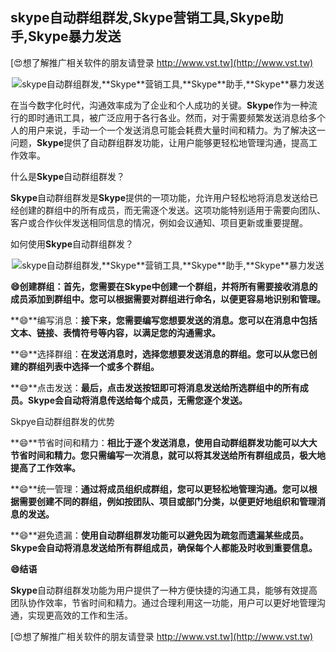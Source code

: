 ## **skype自动群组群发,**Skype**营销工具,**Skype**助手,**Skype**暴力发送**

[😍想了解推广相关软件的朋友请登录 http://www.vst.tw](http://www.vst.tw)

 <center><img src="https://vst.tw/MP4/tuiguang/png/5.png" alt="skype自动群组群发,**Skype**营销工具,**Skype**助手,**Skype**暴力发送"></center>

在当今数字化时代，沟通效率成为了企业和个人成功的关键。**Skype**作为一种流行的即时通讯工具，被广泛应用于各行各业。然而，对于需要频繁发送消息给多个人的用户来说，手动一个一个发送消息可能会耗费大量时间和精力。为了解决这一问题，**Skype**提供了自动群组群发功能，让用户能够更轻松地管理沟通，提高工作效率。

什么是**Skype**自动群组群发？

**Skype**自动群组群发是**Skype**提供的一项功能，允许用户轻松地将消息发送给已经创建的群组中的所有成员，而无需逐个发送。这项功能特别适用于需要向团队、客户或合作伙伴发送相同信息的情况，例如会议通知、项目更新或重要提醒。

如何使用**Skype**自动群组群发？

 <center><img src="https://vst.tw/MP4/tuiguang/png/1.png" alt="skype自动群组群发,**Skype**营销工具,**Skype**助手,**Skype**暴力发送"></center>

**😄**创建群组：**首先，您需要在**Skype**中创建一个群组，并将所有需要接收消息的成员添加到群组中。您可以根据需要对群组进行命名，以便更容易地识别和管理。**

**😄**编写消息：**接下来，您需要编写您想要发送的消息。您可以在消息中包括文本、链接、表情符号等内容，以满足您的沟通需求。**

**😄**选择群组：**在发送消息时，选择您想要发送消息的群组。您可以从您已创建的群组列表中选择一个或多个群组。**

**😄**点击发送：**最后，点击发送按钮即可将消息发送给所选群组中的所有成员。**Skype**会自动将消息传送给每个成员，无需您逐个发送。**

Skpye自动群组群发的优势

**😄**节省时间和精力：**相比于逐个发送消息，使用自动群组群发功能可以大大节省时间和精力。您只需编写一次消息，就可以将其发送给所有群组成员，极大地提高了工作效率。**

**😄**统一管理：**通过将成员组织成群组，您可以更轻松地管理沟通。您可以根据需要创建不同的群组，例如按团队、项目或部门分类，以便更好地组织和管理消息的发送。**

**😄**避免遗漏：**使用自动群组群发功能可以避免因为疏忽而遗漏某些成员。**Skype**会自动将消息发送给所有群组成员，确保每个人都能及时收到重要信息。**

**😄结语**

**Skype**自动群组群发功能为用户提供了一种方便快捷的沟通工具，能够有效提高团队协作效率，节省时间和精力。通过合理利用这一功能，用户可以更好地管理沟通，实现更高效的工作和生活。

[😍想了解推广相关软件的朋友请登录 http://www.vst.tw](http://www.vst.tw)




